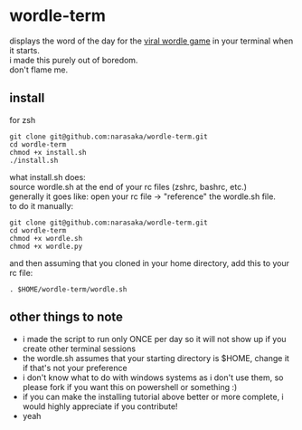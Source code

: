# wordle-term
displays the word of the day for the [viral wordle game](https://powerlanguage.co.uk/wordle) in your terminal when it starts.
<br>
i made this purely out of boredom.
<br>
don't flame me.

## install
for zsh
```
git clone git@github.com:narasaka/wordle-term.git
cd wordle-term
chmod +x install.sh
./install.sh
```
what install.sh does:
<br>
source wordle.sh at the end of your rc files (zshrc, bashrc, etc.)
<br>
generally it goes like: open your rc file -> "reference" the wordle.sh file.
<br>
to do it manually:
```
git clone git@github.com:narasaka/wordle-term.git
cd wordle-term
chmod +x wordle.sh
chmod +x wordle.py
```
and then assuming that you cloned in your home directory, add this to your rc file:
```
. $HOME/wordle-term/wordle.sh
```

## other things to note
- i made the script to run only ONCE per day so it will not show up if you create other terminal sessions
- the wordle.sh assumes that your starting directory is $HOME, change it if that's not your preference
- i don't know what to do with windows systems as i don't use them, so please fork if you want this on powershell or something :)
- if you can make the installing tutorial above better or more complete, i would highly appreciate if you contribute!
- yeah
